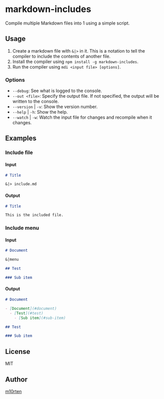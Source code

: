 # markdown-includes

Compile multiple Markdown files into 1 using a simple script.

## Usage

1. Create a markdown file with `&|>` in it. This is a notation to tell the compiler to include the contents of another file.
2. Install the compiler using `npm install -g markdown-includes`.
3. Run the compiler using `mdi <input file> [options]`.

### Options

- `--debug`: See what is logged to the console.
- `--out <file>`: Specify the output file. If not specified, the output will be written to the console.
- `--version` | `-v`: Show the version number.
- `--help` | `-h`: Show the help.
- `--watch` | `-w`: Watch the input file for changes and recompile when it changes.

## Examples

### Include file

#### Input

```markdown
# Title

&|> include.md
```

#### Output

```markdown
# Title

This is the included file.
```

### Include menu

#### Input

```markdown
# Document

&|menu

## Test

### Sub item
```

#### Output

```markdown
# Document

- [Document](#document)
  - [Test](#test)
    - [Sub item](#sub-item)

## Test

### Sub item
```

## License

MIT

## Author

[m10rten](https://github.com/m10rten)
